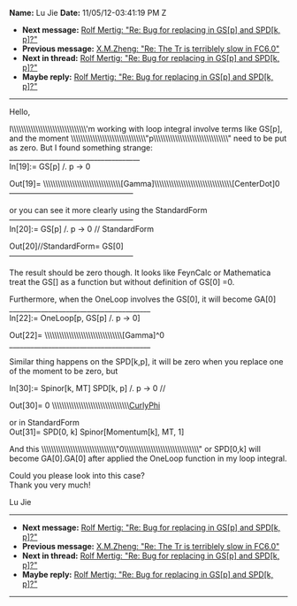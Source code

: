 **Name:** Lu Jie
**Date:** 11/05/12-03:41:19 PM Z

  - **Next message:** [Rolf Mertig: "Re: Bug for replacing in
    GS[p] and SPD[k, p]?"](0718.html)
  - **Previous message:** [X.M.Zheng: "Re: The Tr is terriblely slow in
    FC6.0"](0716.html)
  - **Next in thread:** [Rolf Mertig: "Re: Bug for replacing in
    GS[p] and SPD[k, p]?"](0718.html)
  - **Maybe reply:** [Rolf Mertig: "Re: Bug for replacing in
    GS[p] and SPD[k, p]?"](0718.html)

-----

Hello,  

I\\\\\\\\\\\\\\\\\\\\\\\\\\\\\\\\\\\\\\\\\\\\\\\\\\\\\\\\\\\\\\'m
working with loop integral involve terms like GS[p], and the
moment
\\\\\\\\\\\\\\\\\\\\\\\\\\\\\\\\\\\\\\\\\\\\\\\\\\\\\\\\\\\\\\"p\\\\\\\\\\\\\\\\\\\\\\\\\\\\\\\\\\\\\\\\\\\\\\\\\\\\\\\\\\\\\\"
need to be put as zero. But I found something strange:  
\_\_\_\_\_\_\_\_\_\_\_\_\_\_\_\_\_\_\_\_\_\_\_\_\_\_\_\_\_\_\_\_\_\_\_\_\_  
In[19]:= GS[p] /. p -\> 0  

Out[19]=
\\\\\\\\\\\\\\\\\\\\\\\\\\\\\\\\\\\\\\\\\\\\\\\\\\\\\\\\\\\\\\\\[Gamma]\\\\\\\\\\\\\\\\\\\\\\\\\\\\\\\\\\\\\\\\\\\\\\\\\\\\\\\\\\\\\\\\[CenterDot]0  
————————————————  

or you can see it more clearly using the StandardForm  
————————————————  
In[20]:= GS[p] /. p -\> 0 // StandardForm  

Out[20]//StandardForm= GS[0]  
————————————————  

The result should be zero though. It looks like FeynCalc or Mathematica
treat the GS[] as a function but without definition of
GS[0] =0.  

Furthermore, when the OneLoop involves the GS[0], it will become
GA[0]  
\_\_\_\_\_\_\_\_\_\_\_\_\_\_\_\_\_\_\_\_\_\_\_\_\_\_\_\_\_\_\_\_\_\_\_\_\_\_\_\_  
In[22]:= OneLoop[p, GS[p] /. p -\> 0]  

Out[22]=
\\\\\\\\\\\\\\\\\\\\\\\\\\\\\\\\\\\\\\\\\\\\\\\\\\\\\\\\\\\\\\\\[Gamma]^0  
\_\_\_\_\_\_\_\_\_\_\_\_\_\_\_\_\_\_\_\_\_\_\_\_\_\_\_\_\_\_\_\_\_\_\_\_\_\_\_\_  

Similar thing happens on the SPD[k,p], it will be zero when you
replace one of the moment to be zero, but  

In[30]:= Spinor[k, MT] SPD[k, p] /. p -\> 0 //  

Out[30]= 0
\\\\\\\\\\\\\\\\\\\\\\\\\\\\\\\\\\\\\\\\\\\\\\\\\\\\\\\\\\\\\\\\[CurlyPhi](k,MT)  

or in StandardForm  
Out[31]= SPD[0, k] Spinor[Momentum[k], MT,
1]  

And this
\\\\\\\\\\\\\\\\\\\\\\\\\\\\\\\\\\\\\\\\\\\\\\\\\\\\\\\\\\\\\\"0\\\\\\\\\\\\\\\\\\\\\\\\\\\\\\\\\\\\\\\\\\\\\\\\\\\\\\\\\\\\\\"
or SPD[0,k] will become GA[0].GA[0] after
applied the OneLoop function in my loop integral.  

Could you please look into this case?  
Thank you very much\!  

Lu Jie  

-----

  - **Next message:** [Rolf Mertig: "Re: Bug for replacing in
    GS[p] and SPD[k, p]?"](0718.html)
  - **Previous message:** [X.M.Zheng: "Re: The Tr is terriblely slow in
    FC6.0"](0716.html)
  - **Next in thread:** [Rolf Mertig: "Re: Bug for replacing in
    GS[p] and SPD[k, p]?"](0718.html)
  - **Maybe reply:** [Rolf Mertig: "Re: Bug for replacing in
    GS[p] and SPD[k, p]?"](0718.html)

-----

